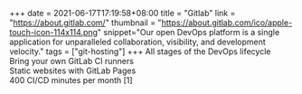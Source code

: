 +++
date = 2021-06-17T17:19:58+08:00
title = "Gitlab"
link = "https://about.gitlab.com/"
thumbnail = "https://about.gitlab.com/ico/apple-touch-icon-114x114.png"
snippet="Our open DevOps platform is a single application for unparalleled collaboration, visibility, and development velocity."
tags = ["git-hosting"]
+++
All stages of the DevOps lifecycle  
Bring your own GitLab CI runners  
Static websites with GitLab Pages  
400 CI/CD minutes per month [1]